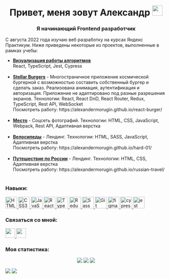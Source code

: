 <h1 align="center">Привет, меня зовут Александр <img src="https://github.com/blackcater/blackcater/raw/main/images/Hi.gif" height="32"/></h1>
<h3 align="center">Я начинающий Frontend разработчик</h3>

<p>С августа 2022 года изучаю веб разработку на курсах Яндекс Практикум. Ниже приведены некоторые из проектов, выполненные в рамках учебы:
  <ul>
    <li><b><a href="https://github.com/AlexanderMorugin/algososh-project">Визуализация работы алгоритмов</a></b><br>React, TypeScript, Jest, Cypress<br><br></li>
    <li><b><a href="https://github.com/AlexanderMorugin/react-burger">Stellar Burgers</a></b> - Многостраничное приложение космической бургерной с возможностью составить собственный бургер и сделать заказ. Реализована анимация, аутентификация и авторизация. Приложение не адаптировано под разные разрешения экранов. Технологии: React, React DnD, React Router, Redux, TypeScript, Rest API, WebSocket<br>Посмотреть работу: https://alexandermorugin.github.io/react-burger/<br><br></li>    
    <li><b><a href="https://github.com/AlexanderMorugin/mesto-project">Место</a></b> - Соцсеть фотографий. Технологии: HTML, CSS, JavaScript, Webpack, Rest API, Адаптивная верстка<br><br></li>
    <li><b><a href="https://github.com/AlexanderMorugin/hard-01">Велосипеды</a></b> - Лендинг. Технологии: HTML, SASS, JavaScript, Адаптивная верстка<br>Посмотреть работу: https://alexandermorugin.github.io/hard-01/<br><br></li>
    <li><b><a href="https://github.com/AlexanderMorugin/russian-travel">Путешествие по России</a></b> - Лендинг. Технологии: HTML, CSS, Адаптивная верстка<br>Посмотреть работу: https://alexandermorugin.github.io/russian-travel/<br><br></li>
  </ul>
</p>

<h3 align="left">Навыки:</h3>

<p align="left">
  <a href="https://developer.mozilla.org/en-US/docs/Glossary/HTML5" target="_blank" rel="noreferrer">
    <img src="https://cdn.jsdelivr.net/gh/devicons/devicon/icons/html5/html5-original.svg" width="36" height="36" alt="HTML5" />
  </a>
  <a href="https://www.w3.org/TR/CSS/#css" target="_blank" rel="noreferrer">
    <img src="https://cdn.jsdelivr.net/gh/devicons/devicon/icons/css3/css3-original.svg" width="36" height="36" alt="CSS3" />
  </a>
  <a href="https://developer.mozilla.org/en-US/docs/Web/JavaScript" target="_blank" rel="noreferrer">
    <img src="https://cdn.jsdelivr.net/gh/devicons/devicon/icons/javascript/javascript-original.svg" width="36" height="36" alt="JavaScript" />
  </a>
  <a href="https://reactjs.org/" target="_blank" rel="noreferrer">
    <img src="https://cdn.jsdelivr.net/gh/devicons/devicon/icons/react/react-original.svg" width="36" height="36" alt="React" />
  </a>
  <a href="https://www.typescriptlang.org/" target="_blank" rel="noreferrer">
    <img src="https://cdn.jsdelivr.net/gh/devicons/devicon/icons/typescript/typescript-original.svg" width="36" height="36" alt="TypeScript" />
  </a>
  <a href="https://redux.js.org/" target="_blank" rel="noreferrer">
    <img src="https://cdn.jsdelivr.net/gh/devicons/devicon/icons/redux/redux-original.svg" width="36" height="36" alt="Redux" />
  </a>
  <a href="https://sass-lang.com/" target="_blank" rel="noreferrer">
    <img src="https://cdn.jsdelivr.net/gh/devicons/devicon/icons/sass/sass-original.svg" width="36" height="36" alt="Sass" />
  </a>
  <a href="https://git-scm.com/" target="_blank" rel="noreferrer">
    <img src="https://cdn.jsdelivr.net/gh/devicons/devicon/icons/git/git-original.svg" width="36" height="36" alt="Git" />
  </a>
  <a href="https://www.figma.com/" target="_blank" rel="noreferrer">
    <img src="https://www.vectorlogo.zone/logos/figma/figma-icon.svg" width="36" height="36" alt="figma" />
  </a>
  <a href="https://www.cypress.io" target="_blank" rel="noreferrer">
    <img src="https://raw.githubusercontent.com/simple-icons/simple-icons/6e46ec1fc23b60c8fd0d2f2ff46db82e16dbd75f/icons/cypress.svg" width="36" height="36" alt="cypress" />
  </a>
  <a href="https://jestjs.io" target="_blank" rel="noreferrer">
    <img src="https://www.vectorlogo.zone/logos/jestjsio/jestjsio-icon.svg" width="36" height="36" alt="jest" />
  </a>
</p>

<h3 align="left">Связаться со мной:</h3>

<p align="left">
  <a href="https://t.me/alexander_morugin">
    <img src="https://img.shields.io/badge/Telegram-2CA5E0?style=for-the-badge&logo=telegram&logoColor=white" height="30">
  </a>
  <a href="mailto:nobilis@bk.ru">
    <img src="https://img.shields.io/badge/Mail-red?logo=gmail&logoColor=white&style=for-the-badge" height="30">
  </a>    
</p>

<h3 align="left">Моя статистика:</h3>

<div align="center">
  <img src="http://github-profile-summary-cards.vercel.app/api/cards/profile-details?username=AlexanderMorugin&theme=react" />
  <img src="http://github-profile-summary-cards.vercel.app/api/cards/repos-per-language?username=AlexanderMorugin&theme=react" />
  <img src="http://github-profile-summary-cards.vercel.app/api/cards/stats?username=AlexanderMorugin&theme=react" />
</div>

![](https://github-profile-summary-cards.vercel.app/api/cards/most-commit-language?username=AlexanderMorugin&theme=2077) ![](https://github-profile-summary-cards.vercel.app/api/cards/repos-per-language?username=AlexanderMorugin&theme=2077)
